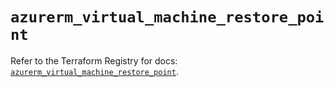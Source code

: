 # `azurerm_virtual_machine_restore_point`

Refer to the Terraform Registry for docs: [`azurerm_virtual_machine_restore_point`](https://registry.terraform.io/providers/hashicorp/azurerm/4.25.0/docs/resources/virtual_machine_restore_point).
